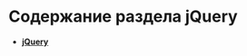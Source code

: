 Содержание раздела jQuery
=========================
* **[jQuery](https://github.com/uran1980/my-blog/blob/master/jQuery/jQuery.md)**
